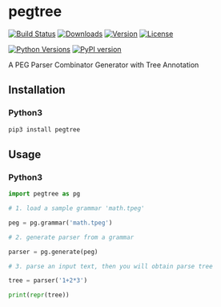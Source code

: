 # pegtree
[![Build Status](https://img.shields.io/circleci/project/github/kkuramitsu/pegtree.svg)](https://circleci.com/gh/kkuramitsu/pegtree)
[![Downloads](https://img.shields.io/npm/dt/pegtree.svg)](https://npmcharts.com/compare/pegtree?minimal=true)
[![Version](https://img.shields.io/npm/v/pegtree.svg)](https://www.npmjs.com/package/pegtree)
[![License](https://img.shields.io/npm/l/pegtree.svg)](https://www.npmjs.com/package/pegtree)

[![Python Versions](https://img.shields.io/pypi/pyversions/pegtree.svg)](https://pypi.org/project/pegtree/)
[![PyPI version](https://badge.fury.io/py/pegtree.svg)](https://badge.fury.io/py/pegtree)

A PEG Parser Combinator Generator with Tree Annotation

## Installation

### Python3

```sh
pip3 install pegtree
```

## Usage

### Python3

```python
import pegtree as pg

# 1. load a sample grammar 'math.tpeg'

peg = pg.grammar('math.tpeg')

# 2. generate parser from a grammar

parser = pg.generate(peg)

# 3. parse an input text, then you will obtain parse tree

tree = parser('1+2*3')

print(repr(tree))
```

